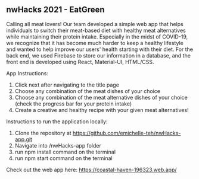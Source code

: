 ## nwHacks 2021 - EatGreen ##

Calling all meat lovers! Our team developed a simple web app that helps individuals to switch their meat-based diet with healthy meat alternatives while maintaining their protein intake. Especially in the midst of COVID-19, we recognize that it has become much harder to keep a healthy lifestyle and wanted to help improve our users' health starting with their diet. For the back end, we used Firebase to store our information in a database, and the front end is developed using React, Material-UI, HTML/CSS.

App Instructions:

1. Click next after navigating to the title page
2. Choose any combination of the meat dishes of your choice
3. Choose any combination of the meat alternative dishes of your choice (check the progress bar for your protein intake)
4. Create a creative and healthy recipe with your given meat alternatives!

Instructions to run the application locally:

1. Clone the repository at https://github.com/emichelle-teh/nwHacks-app.git
2. Navigate into /nwHacks-app folder
3. run npm install command on the terminal
4. run npm start command on the terminal

Check out the web app here: https://coastal-haven-196323.web.app/

